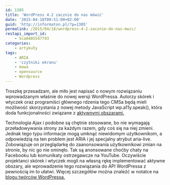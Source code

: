 ```yaml
---
id: 1305
title: 'WordPress 4.2 zacznie do nas mówić'
date: '2015-04-18T09:51:00+02:00'
guid: 'http://informaton.pl/?p=1305'
permalink: /2015/04/18/wordpress-4-2-zacznie-do-nas-mwic/
restapi_import_id:
    - 5ca8405547793
categories:
    - artykuły
tags:
    - ARIA
    - 'czytniki ekranu'
    - mowa
    - opensource
    - Wordpress
---
```


Troszkę przesadzam, ale miło jest napisać o nowym rozwiązaniu wprowadzanym właśnie do nowej wersji WordPressa. Autorzy skórek i wtyczek oraz programiści głównego rdzenia tego CMSa będą mieli możliwość skorzystania z nowej metody JavaScript wp.a11y.speak(), która doda funkcjonalności związane z [aktywnymi obszarami.](http://informaton.pl/artykuly/aktywne-obszary-i-wsplczynnik-nachalnosci/)

Technologia Ajax i podobne są chętnie stosowane, bo nie wymagają przeładowywania strony za każdym razem, gdy coś się na niej zmieni. Jednak tego typu informacje mogą umknąć niewidomym użytkownikom, a odpowiedzią na ten problem jest ARIA i jej specjalny atrybut aria-live. Zobowiązuje on przeglądarkę do zaanonsowania użytkownikowi zmian na stronie, by nic go nie ominęło. Tak są anonsowane choćby chaty na Facebooku lub komunikaty ostrzegawcze na YouTube. Oczywiście projektanci skórek i wtyczek mogli na własną rękę implementować aktywne obszary, ale wprowadzenie tego rozwiązania do API WordPressa z pewnością im to ułatwi. Więcej szczegółów można znaleźć w notatce na [blogu twórców WordPressa.](https://make.wordpress.org/accessibility/2015/04/15/let-wordpress-speak-new-in-wordpress-4-2/)
